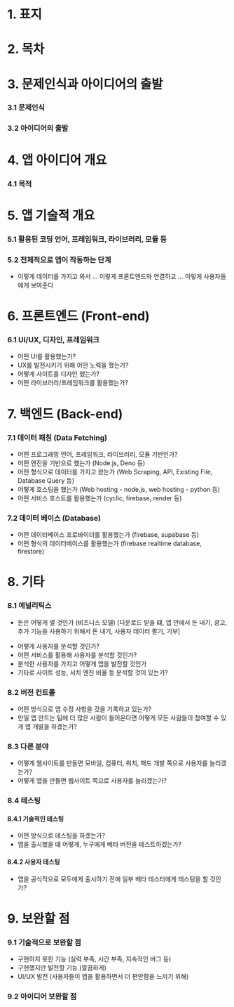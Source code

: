 # 1. 표지

# 2. 목차

# 3. 문제인식과 아이디어의 출발
### 3.1 문제인식
### 3.2 아이디어의 출발

# 4. 앱 아이디어 개요
### 4.1 목적

# 5. 앱 기술적 개요
### 5.1 활용된 코딩 언어, 프레임워크, 라이브러리, 모듈 등
### 5.2 전체적으로 앱이 작동하는 단계
  - 이렇게 데이터를 가지고 와서 ... 이렇게 프론트엔드와 연결하고 ... 이렇게 사용자들에게 보여준다

# 6. 프론트엔드 (Front-end)
### 6.1 UI/UX, 디자인, 프레임워크
  - 어떤 UI를 활용했는가?
  - UX를 발전시키기 위해 어떤 노력을 했는가?
  - 어떻게 사이트를 디자인 했는가?
  - 어떤 라이브러리/프레임워크를 활용했는가?

# 7. 백엔드 (Back-end)
### 7.1 데이터 패칭 (Data Fetching)
  - 어떤 프로그래밍 언어, 프레임워크, 라이브러리, 모듈 기반인가?
  - 어떤 엔진을 기반으로 했는가 (Node.js, Deno 등) 
  - 어떤 형식으로 데이터를 가지고 왔는가 (Web Scraping, API, Existing File, Database Query 등)
  - 어떻게 호스팅을 했는가 (Web hosting - node.js, web hosting - python 등)
  - 어떤 서비스 호스트를 활용했는가 (cyclic, firebase, render 등)
### 7.2 데이터 베이스 (Database)
  - 어떤 데이터베이스 프로바이더를 활용했는가 (firebase, supabase 등)
  - 어떤 형식의 데이터베이스를 활용했는가 (firebase realtime database, firestore)

# 8. 기타
### 8.1 에널리틱스 
  + 돈은 어떻게 벌 것인가 (비즈니스 모델) [다운로드 받을 떄, 앱 안에서 돈 내기, 광고, 추가 기능을 사용하기 위해서 돈 내기, 사용자 데이터 팔기, 기부]
  - 어떻게 사용자를 분석할 것인가?
  - 어떤 서비스를 활용해 사용자를 분석할 것인가?
  - 분석한 사용자를 가지고 어떻게 앱을 발전할 것인가
  - 기타로 사이트 성능, 서치 엔진 비율 등 분석할 것이 있는가?
### 8.2 버전 컨트롤
  - 어떤 방식으로 앱 수정 사항을 것을 기록하고 있는가?
  - 만일 앱 만드는 팀에 더 많은 사람이 들어온다면 어떻게 모든 사람들이 참여할 수 있게 앱 개발을 하겠는가?
### 8.3 다른 분야
  - 어떻게 웹사이트를 만들면 모바일, 컴퓨터, 워치, 패드 개발 쪽으로 사용자를 늘리겠는가?
  - 어떻게 앱을 만들면 웹사이트 쪽으로 사용자를 늘리겠는가?
### 8.4 테스팅
#### 8.4.1 기술적인 테스팅
  - 어떤 방식으로 테스팅을 하겠는가?
  - 앱을 출시했을 떄 어떻게, 누구에게 베타 버전을 테스트하겠는가?
#### 8.4.2 사용자 테스팅
  - 앱을 공식적으로 모두에게 출시하기 전에 일부 베타 테스터에게 테스팅을 할 것인가?

# 9. 보완할 점
### 9.1 기술적으로 보완할 점
  - 구현하지 못한 기능 (실력 부족, 시간 부족, 지속적인 버그 등)
  - 구현했지만 발전할 기능 (깔끔하게)
  - UI/UX 발전 (사용자들이 앱을 활용하면서 더 편안함을 느끼기 위해)
### 9.2 아이디어 보완할 점
